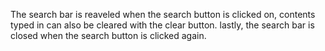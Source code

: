 The search bar is reaveled when the search button is clicked on, contents typed in can also be cleared with the clear button. lastly, the search bar is closed when the search button is clicked again.
